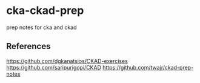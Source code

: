 # cka-ckad-prep
prep notes for cka and ckad

## References
https://github.com/dgkanatsios/CKAD-exercises
https://github.com/saripurigopi/CKAD
https://github.com/twajr/ckad-prep-notes

